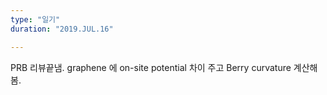 ```yaml
---
type: "일기"
duration: "2019.JUL.16"

---
```


PRB 리뷰끝냄. graphene 에 on-site potential 차이 주고 Berry curvature 계산해봄.